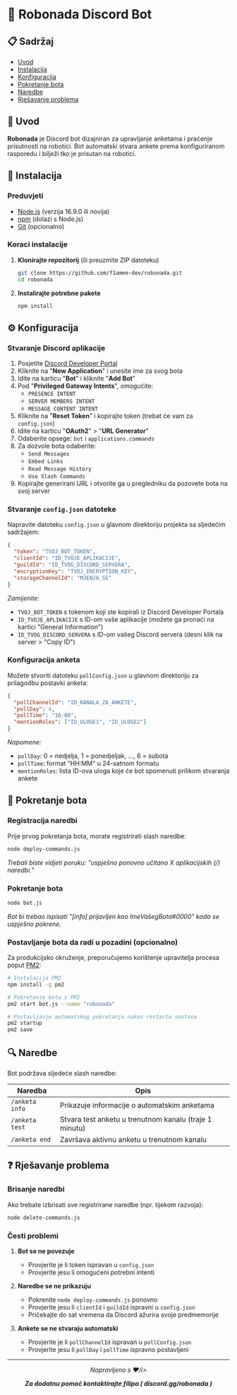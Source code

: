 # 🤖 Robonada Discord Bot

## 📋 Sadržaj
- [Uvod](#uvod)
- [Instalacija](#instalacija)
- [Konfiguracija](#konfiguracija)
- [Pokretanje bota](#pokretanje-bota)
- [Naredbe](#naredbe)
- [Rješavanje problema](#rješavanje-problema)

## 🌟 Uvod

**Robonada** je Discord bot dizajniran za upravljanje anketama i praćenje prisutnosti na robotici. Bot automatski stvara ankete prema konfiguriranom rasporedu i bilježi tko je prisutan na robotici.


## 🔧 Instalacija

### Preduvjeti
- [Node.js](https://nodejs.org/) (verzija 16.9.0 ili novija)
- [npm](https://www.npmjs.com/) (dolazi s Node.js)
- [Git](https://git-scm.com/) (opcionalno)

### Koraci instalacije

1. **Klonirajte repozitorij** (ili preuzmite ZIP datoteku)
   ```bash
   git clone https://github.com/f1amee-dev/robonada.git
   cd robonada
   ```

2. **Instalirajte potrebne pakete**
   ```bash
   npm install
   ```

## ⚙️ Konfiguracija

### Stvaranje Discord aplikacije

1. Posjetite [Discord Developer Portal](https://discord.com/developers/applications)
2. Kliknite na "**New Application**" i unesite ime za svog bota
3. Idite na karticu "**Bot**" i kliknite "**Add Bot**"
4. Pod "**Privileged Gateway Intents**", omogućite:
   - `PRESENCE INTENT`
   - `SERVER MEMBERS INTENT`
   - `MESSAGE CONTENT INTENT`
5. Kliknite na "**Reset Token**" i kopirajte token (trebat će vam za `config.json`)
6. Idite na karticu "**OAuth2**" > "**URL Generator**"
7. Odaberite opsege: `bot` i `applications.commands`
8. Za dozvole bota odaberite:
   - `Send Messages`
   - `Embed Links`
   - `Read Message History`
   - `Use Slash Commands`
9. Kopirajte generirani URL i otvorite ga u pregledniku da pozovete bota na svoj server

### Stvaranje `config.json` datoteke

Napravite datoteku `config.json` u glavnom direktoriju projekta sa sljedećim sadržajem:

```json
{
  "token": "TVOJ_BOT_TOKEN",
  "clientId": "ID_TVOJE_APLIKACIJE",
  "guildId": "ID_TVOG_DISCORD_SERVERA",
  "encryptionKey": "TVOJ_ENCRYPTION_KEY",
  "storageChannelId": "MJENJA_SE"
}
```

*Zamijenite:*
- `TVOJ_BOT_TOKEN` s tokenom koji ste kopirali iz Discord Developer Portala
- `ID_TVOJE_APLIKACIJE` s ID-om vaše aplikacije (možete ga pronaći na kartici "General Information")
- `ID_TVOG_DISCORD_SERVERA` s ID-om vašeg Discord servera (desni klik na server > "Copy ID")

### Konfiguracija anketa 

Možete stvoriti datoteku `pollConfig.json` u glavnom direktoriju za prilagodbu postavki anketa:

```json
{
  "pollChannelId": "ID_KANALA_ZA_ANKETE",
  "pollDay": 4,
  "pollTime": "16:00",
  "mentionRoles": ["ID_ULOGE1", "ID_ULOGE2"]
}
```

*Napomene:*
- `pollDay`: 0 = nedjelja, 1 = ponedjeljak, ..., 6 = subota
- `pollTime`: format "HH:MM" u 24-satnom formatu
- `mentionRoles`: lista ID-ova uloga koje će bot spomenuti prilikom stvaranja ankete

## 🚀 Pokretanje bota

### Registracija naredbi

Prije prvog pokretanja bota, morate registrirati slash naredbe:

```bash
node deploy-commands.js
```

*Trebali biste vidjeti poruku: "uspješno ponovno učitano X aplikacijskih (/) naredbi."*

### Pokretanje bota

```bash
node bot.js
```

*Bot bi trebao ispisati "[info] prijavljen kao ImeVašegBota#0000" kada se uspješno pokrene.*

### Postavljanje bota da radi u pozadini (opcionalno)

Za produkcijsko okruženje, preporučujemo korištenje upravitelja procesa poput [PM2](https://pm2.keymetrics.io/):

```bash
# Instalacija PM2
npm install -g pm2

# Pokretanje bota s PM2
pm2 start bot.js --name "robonada"

# Postavljanje automatskog pokretanja nakon restarta sustava
pm2 startup
pm2 save
```

## 🔍 Naredbe

Bot podržava sljedeće slash naredbe:

| Naredba | Opis |
|---------|------|
| `/anketa info` | Prikazuje informacije o automatskim anketama |
| `/anketa test` | Stvara test anketu u trenutnom kanalu (traje 1 minutu) |
| `/anketa end` | Završava aktivnu anketu u trenutnom kanalu |

## ❓ Rješavanje problema

### Brisanje naredbi

Ako trebate izbrisati sve registrirane naredbe (npr. tijekom razvoja):

```bash
node delete-commands.js
```

### Česti problemi

1. **Bot se ne povezuje**
   - Provjerite je li token ispravan u `config.json`
   - Provjerite jesu li omogućeni potrebni intenti

2. **Naredbe se ne prikazuju**
   - Pokrenite `node deploy-commands.js` ponovno
   - Provjerite jesu li `clientId` i `guildId` ispravni u `config.json`
   - Pričekajte do sat vremena da Discord ažurira svoje predmemorije

3. **Ankete se ne stvaraju automatski**
   - Provjerite je li `pollChannelId` ispravan u `pollConfig.json`
   - Provjerite jesu li `pollDay` i `pollTime` ispravno postavljeni

---

<p align="center">
  <i>Napravljeno s ❤️/i>
</p>

<p align="center">
  <b>Za dodatnu pomoć kontaktirajte filipa ( discord.gg/robonada )</b>
</p> 